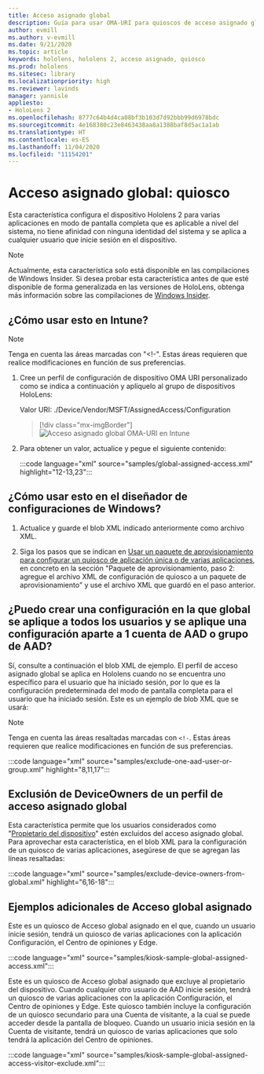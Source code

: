 ```yaml
---
title: Acceso asignado global
description: Guía para usar OMA-URI para quioscos de acceso asignado global
author: evmill
ms.author: v-evmill
ms.date: 9/21/2020
ms.topic: article
keywords: hololens, hololens 2, acceso asignado, quiosco
ms.prod: hololens
ms.sitesec: library
ms.localizationpriority: high
ms.reviewer: lavinds
manager: yannisle
appliesto:
- HoloLens 2
ms.openlocfilehash: 8777c64b4d4ca08bf3b103d7d92bbb99d6978bdc
ms.sourcegitcommit: 4e168380c23e8463438aa8a1388baf8d5ac1a1ab
ms.translationtype: HT
ms.contentlocale: es-ES
ms.lasthandoff: 11/04/2020
ms.locfileid: "11154201"
---
```

# Acceso asignado global: quiosco

Esta característica configura el dispositivo Hololens 2 para varias aplicaciones en modo de pantalla completa que es aplicable a nivel del sistema, no tiene afinidad con ninguna identidad del sistema y se aplica a cualquier usuario que inicie sesión en el dispositivo. 

> [!NOTE]
> Actualmente, esta característica solo está disponible en las compilaciones de Windows Insider. Si desea probar esta característica antes de que esté disponible de forma generalizada en las versiones de HoloLens, obtenga más información sobre las compilaciones de [Windows Insider](hololens-insider.md).
 
## ¿Cómo usar esto en Intune? 

> [!NOTE]
> Tenga en cuenta las áreas marcadas con "<!-". Estas áreas requieren que realice modificaciones en función de sus preferencias. 

1.  Cree un perfil de configuración de dispositivo OMA URI personalizado como se indica a continuación y aplíquelo al grupo de dispositivos HoloLens: 

    Valor URI: ./Device/Vendor/MSFT/AssignedAccess/Configuration
   
    > [!div class="mx-imgBorder"]
    > ![Acceso asignado global OMA-URI en Intune](images/global-assigned-access-omauri.png)

2.  Para obtener un valor, actualice y pegue el siguiente contenido: 

    :::code language="xml" source="samples/global-assigned-access.xml" highlight="12-13,23":::

## ¿Cómo usar esto en el diseñador de configuraciones de Windows? 
 
1.  Actualice y guarde el blob XML indicado anteriormente como archivo XML. 

2.  Siga los pasos que se indican en [Usar un paquete de aprovisionamiento para configurar un quiosco de aplicación única o de varias aplicaciones](https://docs.microsoft.com/hololens/hololens-kiosk#use-a-provisioning-package-to-set-up-a-single-app-or-multi-app-kiosk), en concreto en la sección "Paquete de aprovisionamiento, paso 2: agregue el archivo XML de configuración de quiosco a un paquete de aprovisionamiento" y use el archivo XML que guardó en el paso anterior. 

## ¿Puedo crear una configuración en la que global se aplique a todos los usuarios y se aplique una configuración aparte a 1 cuenta de AAD o grupo de AAD? 

Sí, consulte a continuación el blob XML de ejemplo. El perfil de acceso asignado global se aplica en Hololens cuando no se encuentra uno específico para el usuario que ha iniciado sesión, por lo que es la configuración predeterminada del modo de pantalla completa para el usuario que ha iniciado sesión. Este es un ejemplo de blob XML que se usará: 

> [!NOTE]
> Tenga en cuenta las áreas resaltadas marcadas con `<!-`. Estas áreas requieren que realice modificaciones en función de sus preferencias. 

 :::code language="xml" source="samples/exclude-one-aad-user-or-group.xml" highlight="8,11,17":::

## Exclusión de DeviceOwners de un perfil de acceso asignado global

Esta característica permite que los usuarios considerados como "[Propietario del dispositivo](security-adminless-os.md)" estén excluidos del acceso asignado global. Para aprovechar esta característica, en el blob XML para la configuración de un quiosco de varias aplicaciones, asegúrese de que se agregan las líneas resaltadas: 

 :::code language="xml" source="samples/exclude-device-owners-from-global.xml" highlight="6,16-18":::
 
## Ejemplos adicionales de Acceso global asignado

Este es un quiosco de Acceso global asignado en el que, cuando un usuario inicie sesión, tendrá un quiosco de varias aplicaciones con la aplicación Configuración, el Centro de opiniones y Edge.

:::code language="xml" source="samples/kiosk-sample-global-assigned-access.xml":::

Este es un quiosco de Acceso global asignado que excluye al propietario del dispositivo. Cuando cualquier otro usuario de AAD inicie sesión, tendrá un quiosco de varias aplicaciones con la aplicación Configuración, el Centro de opiniones y Edge. Este quiosco también incluye la configuración de un quiosco secundario para una Cuenta de visitante, a la cual se puede acceder desde la pantalla de bloqueo. Cuando un usuario inicia sesión en la Cuenta de visitante, tendrá un quiosco de varias aplicaciones que solo tendrá la aplicación del Centro de opiniones.

:::code language="xml" source="samples/kiosk-sample-global-assigned-access-visitor-exclude.xml":::


